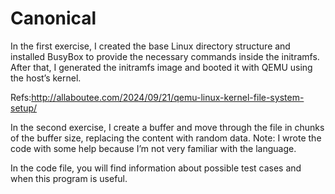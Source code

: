 # Canonical

In the first exercise, I created the base Linux directory structure and installed BusyBox to provide the necessary commands inside the initramfs. After that, I generated the initramfs image and booted it with QEMU using the host’s kernel.

Refs:http://allaboutee.com/2024/09/21/qemu-linux-kernel-file-system-setup/

In the second exercise, I create a buffer and move through the file in chunks of the buffer size, replacing the content with random data.
Note: I wrote the code with some help because I’m not very familiar with the language.

In the code file, you will find information about possible test cases and when this program is useful.